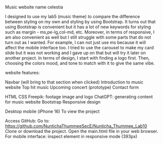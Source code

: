 Music website name celestia

  I designed to use my lab5 (music theme) to compare the difference between styling on my own and styling by using Bootstrap. It turns out that using Bootstrap is convenient 
but it has a lot of new keywords for styling such as margin - ms,pe-lg,col-md, etc. Moreover, in terms of responsive, I am also convenient as well but I still struggle with some parts
that do not turn out as I wanted. For example, I can not just use ms because it will affect the mobile interface too. I tried to use the carousel to make my card 
slide but it was not working and I gave up on that but will try it later on another project. In terms of design, I start with finding a logo first. Then, choosing the colors
mood, and tone to match with it to give the same vibe.

website features:

Navbar (will bring to that section when clicked)
Introduction to music website
Top hit music 
Upcoming concert (prototype)
Contact form

HTML
CSS
Freepik: footage image and logo
ChatGPT: generating content for music website
Bootstrap
Responsive design

Desktop
mobile (iPhone 16)
To view the project

Access GitHub: Go to: https://github.com/NuntichaThummeeSecE/Nunticha_Thummee_Lab10
Clone or download the project.
Open the main.html file in your web browser.
For mobile interface: inspect element in responsive mode (393px)
